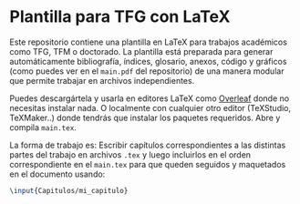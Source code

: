# Plantilla para TFG con LaTeX

Este repositorio contiene una plantilla en LaTeX para trabajos académicos como TFG, TFM o doctorado.
La plantilla está preparada para generar automáticamente bibliografía, índices, glosario, anexos, código y gráficos (como puedes ver en el `main.pdf` del repositorio) de una manera modular que permite trabajar en archivos independientes.

Puedes descargártela y usarla en editores LaTeX como [Overleaf](https://www.overleaf.com) 
donde no necesitas instalar nada. O localmente con cualquier otro  editor (TeXStudio, TeXMaker..) donde tendrás que 
instalar los paquetes requeridos.
Abre y compila `main.tex`.

La forma de trabajo es: Escribir capítulos correspondientes a las distintas partes del trabajo en archivos `.tex` y luego incluirlos en el orden correspondiente en el `main.tex` para que queden seguidos y maquetados en el documento usando:

```latex
\input{Capitulos/mi_capitulo}
```
